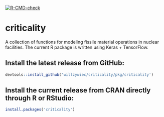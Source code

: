[![R-CMD-check](https://github.com/willzywiec/criticality/workflows/R-CMD-check/badge.svg)](https://github.com/willzywiec/criticality/actions)

# criticality

A collection of functions for modeling fissile material operations in nuclear facilities. The current R package is written using Keras + TensorFlow.  
  
## Install the latest release from GitHub:  
```r
devtools::install_github('willzywiec/criticality/pkg/criticality')
```

## Install the current release from CRAN directly through R or RStudio:  
```r
install.packages('criticality')
